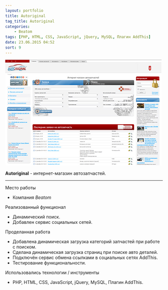 ```yaml
---
layout: portfolio
title: Autoriginal
tag_title: Autoriginal
categories:
    - Beatom
tags: [PHP, HTML, CSS, JavaScript, jQuery, MySQL, Плагин AddThis]
date: 23.06.2015 04:52
sort: 9
---
```


![Autoriginal](../../assets/img/work/autoriginal.jpg)

**Autoriginal** - интернет-магазин автозапчастей.

---

Место работы

* Компания _Beatom_

Реализованный функционал

* Динамический поиск.
* Добавлен сервис социальных сетей.

Проделанная работа

* Добавлена динамическая загрузка категорий запчастей при работе с поиском.
* Сделана динамическая загрузка страниц при поиске авто деталей.
* Подключён сервис обмена ссылками в социальных сетях AddThis.
* Тестирование функциональности.

Использовались технологии / инструменты

* PHP, HTML, CSS, JavaScript, jQuery, MySQL, Плагин AddThis.

